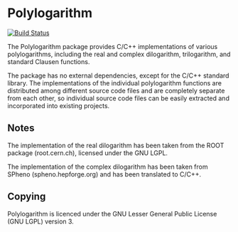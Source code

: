 Polylogarithm
=============

[![Build Status](https://travis-ci.org/Expander/polylogarithm.svg?branch=master)](https://travis-ci.org/Expander/polylogarithm)

The Polylogarithm package provides C/C++ implementations of various
polylogarithms, including the real and complex dilogarithm,
trilogarithm, and standard Clausen functions.

The package has no external dependencies, except for the C/C++
standard library.  The implementations of the individual polylogarithm
functions are distributed among different source code files and are
completely separate from each other, so individual source code files
can be easily extracted and incorporated into existing projects.


Notes
-----

The implementation of the real dilogarithm has been taken from the
ROOT package (root.cern.ch), licensed under the GNU LGPL.

The implementation of the complex dilogarithm has been taken from
SPheno (spheno.hepforge.org) and has been translated to C/C++.


Copying
-------

Polylogarithm is licenced under the GNU Lesser General Public License
(GNU LGPL) version 3.
